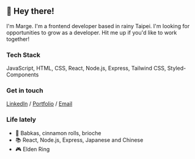 
  <div>
    <h2>👋 Hey there!</h2>
    <p>I'm Marge. I'm a frontend developer based in rainy Taipei. I'm looking for opportunities to grow as a developer. Hit me up if you'd like to work together!</p>
    
  <h3>Tech Stack</h3>
  <p>JavaScript, HTML, CSS, React, Node.js, Express, Tailwind CSS, Styled-Components</p>
    <h3>Get in touch</h3>
    <a href="https://www.linkedin.com/in/mconsunji/">LinkedIn</a> / <a href="http://mconsunji.com/">Portfolio</a> / <a          href="mailto:marge.consunji@gmail.com">Email</a>
    <h3>Life lately</h3>
      <ul>
        <li>🥖 Babkas, cinnamon rolls, brioche</li>
        <li>📚 React, Node.js, Express, Japanese and Chinese</li>
        <li>🎮 Elden Ring</li>
      </ul>

  </div>
  

<!-- <hr /> -->

<!-- <ul>
  <li>I work with <b>JavaScript</b>, <b>Next.js</b>, <b>React</b>, <b>Tailwind CSS</b>, and <b>styled-components</b></li>
  <li>I've also used <b>Python</b> for data wrangling and data visualisation</li>
  <li>Outside of coding, I enjoy learning foreign languages, drawing, running, and baking</li>
  <li>I also like playing video games. Katamari Damacy, Ace Attorney, and the Yakuza series are definitely at the top of my list.</li>
</ul>

<h3>🌿 What I've been up to</h3>
<ul>
  <li>Learning: Tailwind CSS, Node.js, Japanese</li>
  <li>Ongoing projects:
    <ul>
      <li>Frontend Mentor Challenges - You can find a compiled list of completed challenges <a href="https://fe-mentor-compilation.herokuapp.com/">here</a>
      <li>Monthly Baking Projects - Every month, I challenge myself to work around a theme (pies, bread, cookies, etc.)</li>
      <li><a href="https://wiki.mconsunji.com/">Personal Wiki</a> - I'm trying to learn in public whilst also keeping references for future me. Covers programming, baking, and cooking (among other things I'd like to talk about eventually).
      <li>I'm learning Japanese on my own by playing video games entirely in Japanese.</li>
      <li><a href="https://github.com/msunji/fsopen-2022">Fullstack Open 2022</a> - I'm also trying to refresh my knowledge and fill in some gaps by going through the 2022 Fullstack Open Course. Here's how I'm faring so far.
    </ul>
  </li>
</ul> -->

